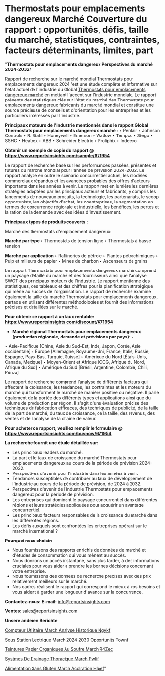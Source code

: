 # Thermostats pour emplacements dangereux Marché Couverture du rapport : opportunités, défis, taille du marché, statistiques, contraintes, facteurs déterminants, limites, part

"<strong>Thermostats pour emplacements dangereux Perspectives du marché 2024-2032:</strong>

Rapport de recherche sur le marché mondial Thermostats pour emplacements dangereux 2024 'est une étude complète et informative sur l'état actuel de l'industrie du Global <a href=https://www.reportsinsights.com/sample/671954>Thermostats pour emplacements dangereux marché</a> en mettant l'accent sur l'industrie mondiale. Le rapport présente des statistiques clés sur l'état du marché des Thermostats pour emplacements dangereux fabricants du marché mondial et constitue une source précieuse de conseils et d'orientation pour les entreprises et les particuliers intéressés par l'industrie.

<strong>Principaux moteurs de l'industrie mentionnés dans le rapport Global Thermostats pour emplacements dangereux marché</strong> :
‣ Pentair
‣ Johnson Controls
‣ R. Stahl
‣ Honeywell
‣ Emerson
‣ Watlow
‣ Tempco
‣ Stego
‣ SSHC
‣ Heatrex
‣ ABB
‣ Schneider Electric
‣ Proliphix
‣ Indeeco

<strong>Obtenir un exemple de copie du rapport @ <a href=https://www.reportsinsights.com/sample/671954>https://www.reportsinsights.com/sample/671954</a></strong>

Le rapport de recherche basé sur les performances passées, présentes et futures du marché mondial pour l'année de prévision 2024-2032. Le rapport analyse en outre le scénario concurrentiel actuel, les modèles commerciaux répandus et les avancées probables des offres d'acteurs importants dans les années à venir. Le rapport met en lumière les dernières stratégies adoptées par les principaux acteurs et fabricants, y compris les lancements de nouveaux produits, la technologie, les partenariats, le scoop opportuniste, les objectifs d'achat, les coentreprises, la segmentation en termes de concurrence régionale et industrielle, les bénéfices, les pertes et la ration de la demande avec des idées d'investissement.

<strong>Principaux types de produits couverts :</strong>

Marché des thermostats d'emplacement dangereux:

<strong>Marché par type </strong>
‣ Thermostats de tension ligne
‣ Thermostats à basse tension

<strong>Marché par application </strong>
‣ Raffineries de pétrole
‣ Plantes pétrochimiques
‣ Pulp et milleurs de papier
‣ Mines de charbon
‣ Ascenseurs de grains

Le rapport Thermostats pour emplacements dangereux marché comprend un paysage détaillé du marché et des fournisseurs ainsi que l'analyse SWOT des principaux moteurs de l'industrie. Le rapport mentionne des statistiques, des tableaux et des chiffres pour la planification stratégique qui mène au succès de l'organisation. Le rapport de recherche examine également la taille du marché Thermostats pour emplacements dangereux, partage en utilisant différentes méthodologies et fournit des informations précises et détaillées sur le marché.

<strong>Pour obtenir ce rapport à un taux rentable: <a href=https://www.reportsinsights.com/discount/671954>https://www.reportsinsights.com/discount/671954</a></strong>
<ul>
  <li><strong>Marché régional Thermostats pour emplacements dangereux (production régionale, demande et prévisions par pays): -</strong></li>
</ul>
‣ Asie-Pacifique [Chine, Asie du Sud-Est, Inde, Japon, Corée, Asie occidentale]
‣ Europe [Allemagne, Royaume-Uni, France, Italie, Russie, Espagne, Pays-Bas, Turquie, Suisse]
‣ Amérique du Nord [États-Unis, Canada, Mexique]
‣ Moyen-Orient et Afrique [CCG, Afrique du Nord, Afrique du Sud]
‣ Amérique du Sud [Brésil, Argentine, Colombie, Chili, Pérou]

Le rapport de recherche comprend l’analyse de différents facteurs qui affectent la croissance, les tendances, les contraintes et les moteurs du marché qui transforment le marché de manière positive ou négative. Il parle également de la portée des différents types et applications ainsi que du volume de production par région. Il s'agit d'une évaluation précise des techniques de fabrication efficaces, des techniques de publicité, de la taille de la part de marché, du taux de croissance, de la taille, des revenus, des ventes et de l'analyse de la chaîne de valeur.

<strong>Pour acheter ce rapport, veuillez remplir le formulaire @   <a href=https://www.reportsinsights.com/buynow/671954>https://www.reportsinsights.com/buynow/671954</a></strong>

<strong>La recherche fournit une étude détaillée sur:</strong>
<ul>
  <li>Les principaux leaders du marché.</li>
  <li>La part et le taux de croissance du marché Thermostats pour emplacements dangereux au cours de la période de prévision 2024-2032.</li>
  <li>Perspectives d'avenir pour l'industrie dans les années à venir.</li>
  <li>Tendances susceptibles de contribuer au taux de développement de l'industrie au cours de la période de prévision, de 2024 à 2032.</li>
  <li>Perspectives d'avenir de l'industrie Thermostats pour emplacements dangereux pour la période de prévision.</li>
  <li>Les entreprises qui dominent le paysage concurrentiel dans différentes régions et leurs stratégies appliquées pour acquérir un avantage concurrentiel.</li>
  <li>Les principaux facteurs responsables de la croissance du marché dans les différentes régions.</li>
  <li>Les défis auxquels sont confrontées les entreprises opérant sur le marché international ?</li>
</ul>
<strong>Pourquoi nous choisir:</strong>
<ul>
  <li>Nous fournissons des rapports enrichis de données de marché et d'études de consommation qui vous mènent au succès.</li>
  <li>Nous donnons un accès instantané, sans plus tarder, à des informations cruciales pour vous aider à prendre les bonnes décisions concernant votre entreprise.</li>
  <li>Nous fournissons des données de recherche précises avec des prix relativement meilleurs sur le marché.</li>
  <li>Nos cadres réalisent le rapport qui correspond le mieux à vos besoins et vous aident à garder une longueur d'avance sur la concurrence.</li>
</ul>
<strong>Contactez-nous:
</strong><strong>E-mail:</strong> <a href=mailto:info@reportsinsights.com>info@reportsinsights.com</a>

<strong>Ventes</strong>: <a href=mailto:sales@reportsinsights.com>sales@reportsinsights.com</a>

<strong>Unsere anderen Berichte</strong>

<a href=https://www.linkedin.com/pulse/compteur-utilitaire-march%C3%A9-analyse-historique-ngykf/>Compteur Utilitaire March Analyse Historique Ngykf</a>

<a href=https://www.linkedin.com/pulse/sous-station-%C3%A9lectrique-march%C3%A9-2024-2030-opportunit%C3%A9s-townf/>Sous Station Lectrique March 2024 2030 Opportunits Townf</a>

<a href=https://www.linkedin.com/pulse/teintures-%C3%A0-papier-organiques-au-soufre-march%C3%A9-r4zec/>Teintures  Papier Organiques Au Soufre March R4Zec</a>

<a href=https://www.linkedin.com/pulse/syst%C3%A8mes-de-drainage-thoracique-march%C3%A9-pwlif/>Systmes De Drainage Thoracique March Pwlif</a>

<a href=https://www.linkedin.com/pulse/alimentation-sans-gluten-march%C3%A9-acc%C3%A9l%C3%A9ration-hlpef/>Alimentation Sans Gluten March Acclration Hlpef</a>"
